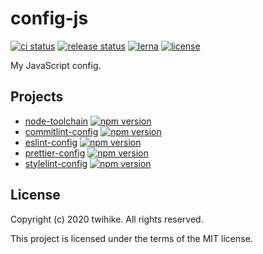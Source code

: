 # config-js

[![ci status](https://github.com/twihike/config-js/workflows/ci/badge.svg)](https://github.com/twihike/config-js/actions) [![release status](https://github.com/twihike/config-js/workflows/release/badge.svg)](https://github.com/twihike/config-js/actions) [![lerna](https://img.shields.io/badge/maintained%20with-lerna-cc00ff.svg)](https://lerna.js.org/) [![license](https://img.shields.io/github/license/twihike/config-js)](LICENSE)

My JavaScript config.

## Projects

- [node-toolchain](packages/node-toolchain) [![npm version](https://badge.fury.io/js/%40twihike%2Fnode-toolchain.svg)](https://badge.fury.io/js/%40twihike%2Fnode-toolchain)
- [commitlint-config](packages/commitlint-config) [![npm version](https://badge.fury.io/js/%40twihike%2Fcommitlint-config.svg)](https://badge.fury.io/js/%40twihike%2Fcommitlint-config)
- [eslint-config](packages/eslint-config) [![npm version](https://badge.fury.io/js/%40twihike%2Feslint-config.svg)](https://badge.fury.io/js/%40twihike%2Feslint-config)
- [prettier-config](packages/prettier-config) [![npm version](https://badge.fury.io/js/%40twihike%2Fprettier-config.svg)](https://badge.fury.io/js/%40twihike%2Fprettier-config)
- [stylelint-config](packages/stylelint-config) [![npm version](https://badge.fury.io/js/%40twihike%2Fstylelint-config.svg)](https://badge.fury.io/js/%40twihike%2Fstylelint-config)

## License

Copyright (c) 2020 twihike. All rights reserved.

This project is licensed under the terms of the MIT license.

